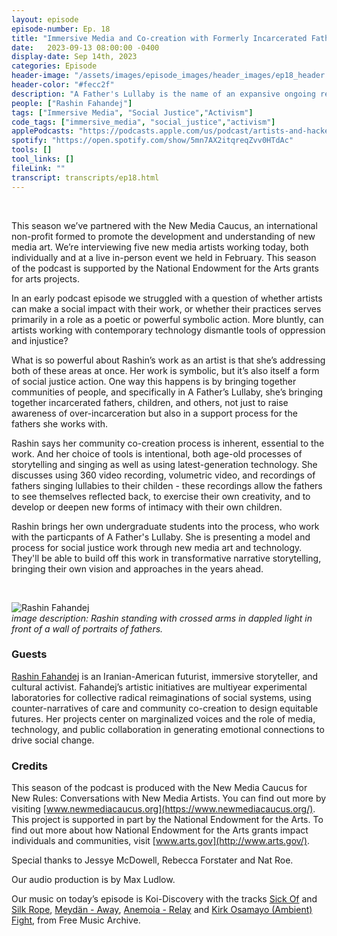 ```yaml
---
layout: episode
episode-number: Ep. 18
title: "Immersive Media and Co-creation with Formerly Incarcerated Fathers"
date:   2023-09-13 08:00:00 -0400
display-date: Sep 14th, 2023
categories: Episode
header-image: "/assets/images/episode_images/header_images/ep18_header.jpg"
header-color: "#fecc2f"
description: "A Father's Lullaby is the name of an expansive ongoing research and storytelling project established by the new media artist Rashin Fahandej. Working with the formerly incarcerated, as well as her undergraduate students, the project highlights the role of fathers in raising children, and creates a space for paradigm shifting and social equity through a process of community co-creation."
people: ["Rashin Fahandej"]
tags: ["Immersive Media", "Social Justice","Activism"]
code_tags: ["immersive_media", "social_justice","activism"]
applePodcasts: "https://podcasts.apple.com/us/podcast/artists-and-hackers/id1536778522"
spotify: "https://open.spotify.com/show/5mn7AX2itqreqZvv0HTdAc"
tools: []
tool_links: []
fileLink: ""
transcript: transcripts/ep18.html
---
```


<br>

This season we’ve partnered with the New Media Caucus, an international non-profit formed to promote the development and understanding of new media art. We’re interviewing five new media artists working today, both individually and at a live in-person event we held in February. This season of the podcast is supported by the National Endowment for the Arts grants for arts projects.


In an early podcast episode we struggled with a question of whether artists can make a social impact with their work, or whether their practices serves primarily in a role as a poetic or powerful symbolic action. More bluntly, can artists working with contemporary technology dismantle tools of oppression and injustice?

What is so powerful about Rashin’s work as an artist is that she’s addressing both of these areas at once. Her work is symbolic, but it’s also itself a form of social justice action. One way this happens is by bringing together communities of people, and specifically in A Father’s Lullaby, she’s bringing together incarcerated fathers, children, and others, not just to raise awareness of over-incarceration but also in a support process for the fathers she works with. 

Rashin says her community co-creation process is inherent, essential to the work. And her choice of tools is intentional, both age-old processes of storytelling and singing as well as using latest-generation technology. She discusses using 360 video recording, volumetric video, and recordings of fathers singing lullabies to their childen - these recordings allow the fathers to see themselves reflected back, to exercise their own creativity, and to develop or deepen new forms of intimacy with their own children. 

Rashin brings her own undergraduate students into the process, who work with the particpants of A Father's Lullaby. She is presenting a model and process for social justice work through new media art and technology. They'll be able to build off this work in transformative narrative storytelling, bringing their own vision and approaches in the years ahead.

<br>

![Rashin Fahandej]({{site.baseurl}}/assets/images/rashin.jpg)  
*image description: Rashin standing with crossed arms in dappled light in front of a wall of portraits of fathers.*

### Guests

<a href="http://www.rashinfahandej.com/" class="nameTag">Rashin Fahandej</a> is an Iranian-American futurist, immersive storyteller, and cultural activist. Fahandej’s artistic initiatives are multiyear experimental laboratories for collective radical reimaginations of social systems, using counter-narratives of care and community co-creation to design equitable futures. Her projects center on marginalized voices and the role of media, technology, and public collaboration in generating emotional connections to drive social change.

### Credits

This season of the podcast is produced with the New Media Caucus for New Rules: Conversations with New Media Artists. You can find out more by visiting [www.newmediacaucus.org](https://www.newmediacaucus.org/). This project is supported in part by the National Endowment for the Arts. To find out more about how National Endowment for the Arts grants impact individuals and communities, visit [www.arts.gov](http://www.arts.gov/). 

Special thanks to Jessye McDowell, Rebecca Forstater and Nat Roe. 

Our audio production is by Max Ludlow. 

Our music on today’s episode is Koi-Discovery with the tracks [Sick Of](https://freemusicarchive.org/music/koi-discovery/omega/sick-of/) and [Silk Rope](https://freemusicarchive.org/music/koi-discovery/omega/silk-rope/), [Meydän - Away](https://freemusicarchive.org/music/Meydan/Ambient_1860/Away_1569), [Anemoia - Relay](https://freemusicarchive.org/music/anemoia/home-3/relay-1/) and [Kirk Osamayo  (Ambient) Fight](https://freemusicarchive.org/music/kirk-osamayo/season-one/ambient-fight/), from Free Music Archive.

